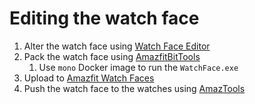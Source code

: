 # Editing the watch face

1. Alter the watch face using [Watch Face Editor](https://v1ack.github.io/watchfaceEditor/)
2. Pack the watch face using [AmazfitBitTools](https://bitbucket.org/valeronm/amazfitbiptools/)
    1. Use `mono` Docker image to run the `WatchFace.exe`
3. Upload to [Amazfit Watch Faces](https://amazfitwatchfaces.com/)
4. Push the watch face to the watches using [AmazTools](https://itunes.apple.com/us/app/amaztools/id1386033880)
